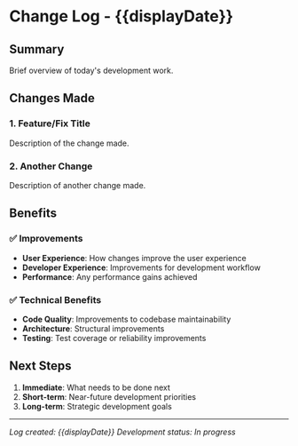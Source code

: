 # Change Log - {{displayDate}}

## Summary
Brief overview of today's development work.

## Changes Made

### 1. Feature/Fix Title
Description of the change made.

### 2. Another Change
Description of another change made.

## Benefits

### ✅ Improvements
- **User Experience**: How changes improve the user experience
- **Developer Experience**: Improvements for development workflow
- **Performance**: Any performance gains achieved

### ✅ Technical Benefits
- **Code Quality**: Improvements to codebase maintainability
- **Architecture**: Structural improvements
- **Testing**: Test coverage or reliability improvements

## Next Steps
1. **Immediate**: What needs to be done next
2. **Short-term**: Near-future development priorities
3. **Long-term**: Strategic development goals

---

*Log created: {{displayDate}}*
*Development status: In progress*
